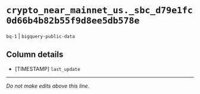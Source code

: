 # `crypto_near_mainnet_us._sbc_d79e1fc0d66b4b82b55f9d8ee5db578e`
`bq-1` | `bigquery-public-data`

## Column details
* [TIMESTAMP] `last_update`

-------------------------------------------------------------------------------
*Do not make edits above this line.*
